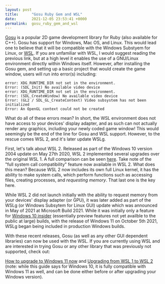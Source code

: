 ```yaml
---
layout: post
title:      "Gosu Ruby Gem and WSL"
date:       2021-12-05 23:53:41 +0000
permalink:  gosu_ruby_gem_and_wsl
---
```



[Gosu](https://www.libgosu.org/ruby.html) is a popular 2D game development library for Ruby (also available for C++). Gosu has support for Windows, Mac OS, and Linux. This would lead one to believe that it will be compatible with the Windows Substyem for Linux, or [WSL](https://docs.microsoft.com/en-us/windows/wsl/about). If you are unfamiliar with WSL, I would suggest reading the previous link, but at a high level it enables the use of a GNU/Linux environment directly within Windows itself. However, after installing the Gosu gem, and setting up a basic project that would create the game window, users will run into error(s) including:

```
error: XDG_RUNTIME_DIR not set in the environment.
Error: (SDL_Init) No available video device
error: XDG_RUNTIME_DIR not set in the environment.
Error: (SDL_CreateWindow) No available video device
Error: (GL2 / SDL_GL_CreateContext) Video subsystem has not been initialized
Error: An OpenGL context could not be created
```

What do all of these errors mean? In short, the WSL environment does not have access to your devices' display adapter, and as such can not actually render any graphics, including your newly coded game window! This would seemingly be the end of the line for Gosu and WSL support. However, to the rescue comes WSL 2, and it's later update WSLg. 

First, let's talk about WSL 2. Released as part of the Windows 10 version 2004 update on May 27th 2020, WSL 2 implemented several upgrades over the original WSL 1. A full comparison can be seen [here](https://docs.microsoft.com/en-us/windows/wsl/compare-versions). Take note of the "full system call compatibility" feature now available in WSL 2. What does this mean? Because WSL 2 now includes its own full Linux kernel, it has the ability to make system calls, which perform functions such as accessing files, creating processes, and *requesting memory*. That last one is the key here.

While WSL 2 did not launch initially with the ability to request memory from your devices' display adapter (or GPU), it was later added as part of the WSLg (or Windows Subsytem for Linux GUI) update which was announced in May of 2021 at Microsoft Build 2021. While it was initially only a feature for [Windows 10 insider](https://insider.windows.com/en-us/) (essentially preview features not yet availble to the public at large) builds, with the release of Windows 11 on October 5th 2021, WSLg began being included in production Windows builds. 

With these recent releases, Gosu (as well as any other GUI dependent libraries) can now be used with the WSL. If you are currently using WSL and are interested in trying Gosu or any other library that was previously not supported, check out:

[How to upgrade to Windows 11 now](https://www.howtogeek.com/767274/how-to-force-the-windows-11-update-and-upgrade-immediately/)
and
[Upgrading from WSL 1 to WSL 2](https://www.tenforums.com/tutorials/164301-how-update-wsl-wsl-2-windows-10-a.html) (note: while this guide says for Windows 10, it is fully compatible with Windows 11 as well, and can be done either before or after upgrading your Windows version).
